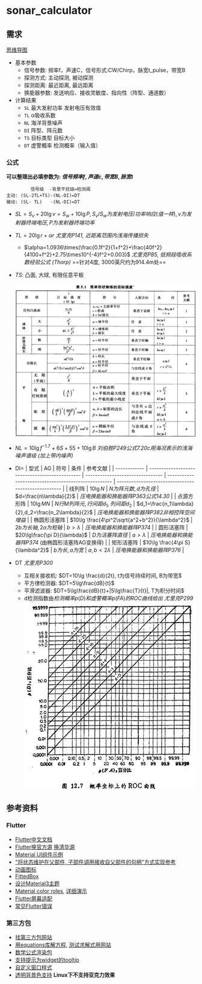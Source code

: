 # sonar_calculator

## 需求

[思维导图](https://docs.qq.com/mind/DY01GakVYcFlJdnFj?u=91afc42b08304211b09fd88daf9c0b43)

- 基本参数
  - 信号参数: 频率f，声速C，信号形式:CW/Chirp，脉宽t_pulse，带宽B
  - 探测方式: 主动探测, 被动探测
  - 探测距离: 最近距离, 最远距离
  - 换能器参数: 发送响应、接收灵敏度、指向性（阵型、通道数）
- 计算结果
  - `SL` 最大发射功率  发射电压有效值
  - `TL` α吸收系数
  - `NL` 海洋背景噪声
  - `DI` 阵型、阵元数
  - `TS` 目标类型 目标大小
  - `DT` 虚警概率 检测概率（输入值）

### 公式

**可以整理出必填参数为: $信号频率f, 声速c, 带宽B, 脉宽t$**

```
         信号级  -背景干扰级=检测阈
主动: (SL-2TL+TS)-(NL-DI)=DT
被动: (SL- TL)   -(NL-DI)=DT
```

- $SL=S_v+20\lg v=S_w+10\lg P, S_v/S_w为发射电压/功率响应 (值一样), v为发射器终端电压, P为发射器终端功率$

- $TL=20\lg r+\alpha r$ *尤里克P141, 近距离范围内浅海传播损失*
  - $\alpha=1.0936\times(\frac{0.1f^2}{1+f^2}+\frac{40f^2}{4100+f^2}+2.75\times10^{-4}f^2+0.003)$ *尤里克P85, 低频段吸收系数经验公式 (Thorp)* ==针对4度, 3000英尺约为914.4m处==

- $TS$: 凸面, 大球, 有限任意平板

  <img src="README/image-20231026215022847.png" alt="image-20231026215022847"  />

- $NL=10\lg f^{-1.7}+6S+55+10\lg B$ *刘伯胜P249公式7.20c用海况表示的浅海噪声谱级 (加上带内噪声)*

- DI=
  | 型式         | AG                                             | 符号                             | 条件                                                | 参考文献                                            |
  | ------------ | ---------------------------------------------- | -------------------------------- | --------------------------------------------------- | --------------------------------------------------- |
  | 线列阵       | $10\lg N$                                      | $N为阵元数,d为孔径$              | $d=\frac{n\lambda}{2}$                              | *压电换能器和换能器阵P363公式14.30*                 |
  | 点源方形阵   | $10\lg MN$                                     | $N行M列阵元,行间距d_1,列间距d_2$ | $d_1=\frac{n_1\lambda}{2},d_2=\frac{n_2\lambda}{2}$ | *压电换能器和换能器阵P382非相控阵空间增益*          |
  | 椭圆形活塞阵 | $10\lg \frac{4\pi^2\sqrt{a^2+b^2}}{\lambda^2}$ | $2b为长轴,2a为短轴$              | $b>\lambda$                                         | *压电换能器和换能器阵P374*                          |
  | 圆形活塞阵   | $20\lg\frac{\pi D}{\lambda}$               | $D为活塞阵直径$                  | $a>\lambda$                                         | *压电换能器和换能器阵P374* (由椭圆形活塞阵AG变换得) |
  | 矩形活塞阵   | $10\lg \frac{4\pi S}{\lambda^2}$               | $b为长,a为宽$                    | $a, b<2\lambda$                                     | *压电换能器和换能器阵P376*                          |

- DT *尤里克P300*
  - 互相关接收机: $DT=10\lg \frac{d}{2t}, t为信号持续时间, B为带宽$
  - 平方律检测器: $DT=5\lg\frac{dB}{t}$
  - 平滑滤波器: $DT=5\lg\frac{dB}{t}+|5\lg\frac{T}{t}|, T为积分时间$
  - d检测指数由$检测概率p(D)和虚警概率p(FA)的ROC曲线给出$ *尤里克P299*<img src="README/image-20231027020229545.png" alt="image-20231027020229545"  />




## 参考资料

### Flutter

- [Flutter中文文档](https://flutter.cn/docs/)
- [Flutter换官方源](https://flutter.cn/community/china) [换清华源](https://help.mirrors.cernet.edu.cn/flutter/)
- [Material UI组件示例](https://flutter.github.io/samples/web/material_3_demo/)
- ["将状态维护在父部件, 子部件调用接收自父部件的句柄"方式实现参考](https://flutter.cn/docs/ui#bringing-it-all-together)
- [动画图标](https://api.flutter.dev/flutter/material/AnimatedIcon-class.html)
- [FittedBox](https://book.flutterchina.club/chapter5/fittedbox.html#_5-6-2-%E5%AE%9E%E4%BE%8B-%E5%8D%95%E8%A1%8C%E7%BC%A9%E6%94%BE%E5%B8%83%E5%B1%80)
- [设计Material3主题](https://rydmike.com/flexcolorscheme/themesplayground-latest/)
- [Material color roles](https://m3.material.io/styles/color/roles), [详细演示](https://www.figma.com/community/file/1248805263844976008/build-a-material-color-scheme)
- [Flutter屏幕适配](https://cloud.tencent.com/developer/article/2124383)
- [常见Flutter错误](https://flutter.cn/docs/testing/common-errors)

### 第三方包

- [找第三方包网站](https://fluttergems.dev/)
- [用equations库解方程](https://pub.dev/packages/equations#nonlinear-equations), [测试求解式用网站](https://albertodev01.github.io/equations/)
- [数学公式渲染包](https://pub.dev/packages/flutter_math_fork)
- [支持提示为widget的tooltip](https://pub.dev/packages/just_the_tooltip)
- [自定义窗口样式](https://pub.dev/packages/bitsdojo_window)
- [透明背景色支持](https://pub.dev/packages/flutter_acrylic) **Linux下不支持亚克力效果**